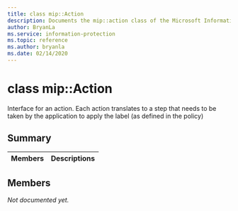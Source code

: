 ```yaml
---
title: class mip::Action 
description: Documents the mip::action class of the Microsoft Information Protection (MIP) SDK.
author: BryanLa
ms.service: information-protection
ms.topic: reference
ms.author: bryanla
ms.date: 02/14/2020
---
```


# class mip::Action 
Interface for an action. Each action translates to a step that needs to be taken by the application to apply the label (as defined in the policy)
  
## Summary
 Members                        | Descriptions                                
--------------------------------|---------------------------------------------
  
## Members
_Not documented yet._

